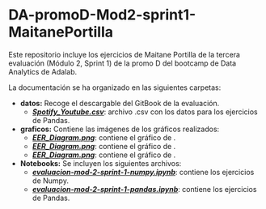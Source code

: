 # DA-promoD-Mod2-sprint1-MaitanePortilla
Este repositorio incluye los ejercicios de Maitane Portilla de la tercera evaluación (Módulo 2, Sprint 1) de la promo D del bootcamp de Data Analytics de Adalab.

La documentación se ha organizado en las siguientes carpetas:
- **datos:** Recoge el descargable del GitBook de la evaluación.
    * [***Spotify_Youtube.csv***](): archivo .csv con los datos para los ejercicios de Pandas.  
- **graficos:** Contiene las imágenes de los gráficos realizados:
    * [***EER_Diagram.png***](): contiene el gráfico de .
    * [***EER_Diagram.png***](): contiene el gráfico de .
    * [***EER_Diagram.png***](): contiene el gráfico de .
- **Notebooks:** Se incluyen los siguientes archivos:
    * [***evaluacion-mod-2-sprint-1-numpy.ipynb***](): contiene los ejercicios de Numpy.
    * [***evaluacion-mod-2-sprint-1-pandas.ipynb***](): contiene los ejercicios de Pandas.